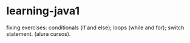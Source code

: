 # learning-java1
fixing exercises: conditionals (if and else); loops (while and for); switch statement. (alura cursos).
